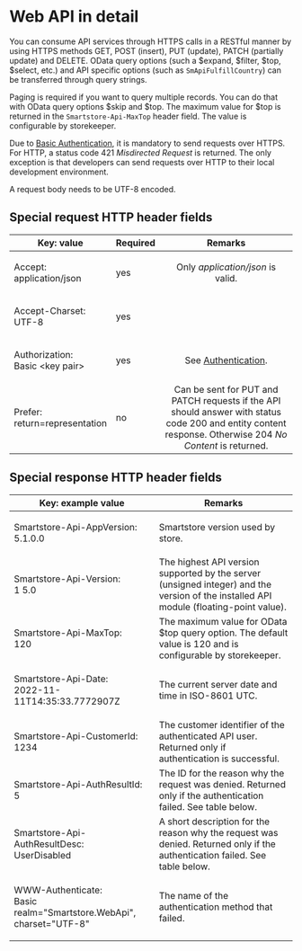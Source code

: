 # Web API in detail

You can consume API services through HTTPS calls in a RESTful manner by using HTTPS methods GET, POST (insert), PUT (update), PATCH (partially update) and DELETE. OData query options (such a $expand, $filter, $top, $select, etc.) and API specific options (such as `SmApiFulfillCountry`) can be transferred through query strings.

Paging is required if you want to query multiple records. You can do that with OData query options $skip and $top. The maximum value for $top is returned in the `Smartstore-Api-MaxTop` header field. The value is configurable by storekeeper.

Due to [Basic Authentication](authentication.md), it is mandatory to send requests over HTTPS. For HTTP, a status code 421 _Misdirected Request_ is returned. The only exception is that developers can send requests over HTTP to their local development environment.

A request body needs to be UTF-8 encoded.

## Special request HTTP header fields

| Key: value                                     | Required |                                                                          Remarks                                                                          |
| ---------------------------------------------- | -------- | :-------------------------------------------------------------------------------------------------------------------------------------------------------: |
| <p>Accept:<br>application/json</p>             | yes      |                                                             Only _application/json_ is valid.                                                             |
| <p>Accept-Charset:<br>UTF-8</p>                | yes      |                                                                                                                                                           |
| <p>Authorization:<br>Basic &#x3C;key pair></p> | yes      |                                                          See [Authentication](authentication.md).                                                         |
| <p>Prefer:<br>return=representation</p>        | no       | Can be sent for PUT and PATCH requests if the API should answer with status code 200 and entity content response. Otherwise 204 _No Content_ is returned. |

## Special response HTTP header fields

| Key: example value                                                           | Remarks                                                                                                                                |
| ---------------------------------------------------------------------------- | -------------------------------------------------------------------------------------------------------------------------------------- |
| <p>Smartstore-Api-AppVersion:<br>5.1.0.0</p>                                 | Smartstore version used by store.                                                                                                      |
| <p>Smartstore-Api-Version:<br>1 5.0</p>                                      | The highest API version supported by the server (unsigned integer) and the version of the installed API module (floating-point value). |
| <p>Smartstore-Api-MaxTop:<br>120</p>                                         | The maximum value for OData $top query option. The default value is 120 and is configurable by storekeeper.                            |
| <p>Smartstore-Api-Date:<br>2022-11-11T14:35:33.7772907Z</p>                  | The current server date and time in ISO-8601 UTC.                                                                                      |
| <p>Smartstore-Api-CustomerId:<br>1234</p>                                    | The customer identifier of the authenticated API user. Returned only if authentication is successful.                                  |
| <p>Smartstore-Api-AuthResultId:<br>5</p>                                     | The ID for the reason why the request was denied. Returned only if the authentication failed. See table below.                         |
| <p>Smartstore-Api-AuthResultDesc:<br>UserDisabled</p>                        | A short description for the reason why the request was denied. Returned only if the authentication failed. See table below.            |
| <p>WWW-Authenticate:<br>Basic realm="Smartstore.WebApi", charset="UTF-8"</p> | The name of the authentication method that failed.                                                                                     |

